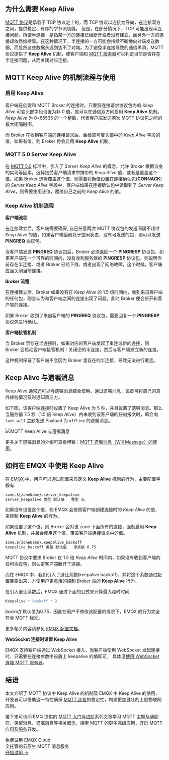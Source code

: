 ## 为什么需要 Keep Alive

[MQTT 协议](https://mqtt.org/)是承载于 TCP 协议之上的，而 TCP 协议以连接为导向，在连接双方之间，提供稳定、有序的字节流功能。 但是，在部分情况下，TCP 可能出现半连接问题。所谓半连接，是指某一方的连接已经断开或者没有建立，而另外一方的连接却依然维持着。在这种情况下，半连接的一方可能会持续不断地向对端发送数据，而显然这些数据永远到达不了对端。为了避免半连接导致的通信黑洞，MQTT 协议提供了 **Keep Alive** 机制，使客户端和 [MQTT 服务器](https://www.emqx.io/zh)可以判定当前是否存在半连接问题，从而关闭对应连接。


## MQTT Keep Alive 的机制流程与使用

### 启用 Keep Alive

客户端在创建和 MQTT Broker 的连接时，只要将连接请求协议包内的 *Keep Alive* 可变头部字段设置为非 0 值，就可以在通信双方间启用 **Keep Alive** 机制。 *Keep Alive* 为 0~65535 的一个整数，代表客户端发送两次 MQTT 协议包之间的最大间隔时间。

而 Broker 在收到客户端的连接请求后，会检查可变头部中的 *Keep Alive* 字段的值，如果有值，则 Broker 将会启用 **Keep Alive** 机制。

### MQTT 5.0 Server Keep Alive

在 [MQTT 5.0](https://www.emqx.com/zh/mqtt/mqtt5) 标准中，引入了 *Server Keep Alive* 的概念，允许 Broker 根据自身的实现等因素，选择接受客户端请求中携带的 *Keep Alive* 值，或者是覆盖这个值。如果 Broker 选择覆盖这个值，则需要将新值设置在连接确认包(**CONNACK**) 的 *Server Keep Alive* 字段中，客户端如果在连接确认包中读取到了 *Server Keep Alive*，则需要使用该值，覆盖自己之前的 *Keep Alive* 的值。

### Keep Alive 机制流程

**客户端流程**

在连接建立后，客户端需要确保, 自己任意两次 MQTT 协议包的发送间隔不超过 *Keep Alive* 的值，如果客户端当前处于空闲状态，没有可发送的包，则可以发送 **PINGREQ** 协议包。

当客户端发送 **PINGREQ** 协议包后，Broker 必须返回一个 **PINGRESP** 协议包，如果客户端在一个可靠的时间内，没有收到服务器的 **PINGRESP** 协议包，则说明当前存在半连接、或者 Broker 已经下线、或者出现了网络故障，这个时候，客户端应当关闭当前连接。

**Broker 流程**

在连接建立后，Broker 如果没有在 *Keep Alive* 的 1.5 倍时间内，收到来自客户端的任何包，则会认为和客户端之间的连接出现了问题，此时 Broker 便会断开和客户端的连接。

如果 Broker 收到了来自客户端的 **PINGREQ** 协议包，需要回复一个 **PINGRESP** 协议包进行确认。

**客户端接管机制**

当 Broker 里存在半连接时，如果对应的客户端发起了重连或新的连接，则 Broker 会启动客户端接管机制：关闭旧的半连接，然后与客户端建立新的连接。

这种机制保证了客户端不会因为 Broker 里存在的半连接，导致无法进行重连。


## Keep Alive 与遗嘱消息

Keep Alive 通常还可以与遗嘱消息结合使用，通过遗嘱消息，设备可将自己的意外掉线情况及时通知第三方。

如下图，该客户端连接时设置了 Keep Alive 为 5 秒，并且设置了遗嘱消息。那么当服务器 7.5 秒（1.5 倍 Keep Alive）内未收到该客户端的任何报文时，即会向 `last_will` 主题发送 Payload 为 `offline` 的遗嘱消息。

![MQTT Keep Alive 与遗嘱消息](https://assets.emqx.com/images/3fc9e2c463bd38c21dc7f523520c7076.png?imageMogr2/thumbnail/1520x)

更多关于遗嘱消息的介绍可查看博客：[MQTT 遗嘱消息（Will Message）的使用](https://www.emqx.com/zh/blog/use-of-mqtt-will-message)。



## 如何在 EMQX 中使用 Keep Alive

在 [EMQX](https://www.emqx.com/zh/products/emqx) 中，用户可以通过配置来自定义 **Keep Alive** 机制的行为，主要配置字段有:

```apache
zone.${zoneName}.server_keepalive
server_keepalive 类型 默认值   整型 无
```

如果没有设置这个值，则 EMQX 会按照客户端创建连接时的 *Keep Alive* 的值，来控制 **Keep Alive** 的行为。

如果设置了这个值，则 Broker 会对该 zone 下面所有的连接，强制启用 **Keep Alive** 机制，并且会使用这个值，覆盖客户端连接请求中的值。

```apache
zone.${zoneName}.keepalive_backoff
keepalive_backoff 类型 默认值   浮点数 0.75
```

MQTT 协议中要求 Broker 在 1.5 倍 *Keep Alive* 时间内，如果没有收到客户端的任何协议包，则认定客户端断开了连接。

而在 EMQX 中，我们引入了退让系数(keepalive backoff)，并将这个系数通过配置暴露出来，方便用户更灵活的控制 Broker 端的 **Keep Alive** 行为。

在引入退让系数后，EMQX 通过下面的公式来计算最大超时时间:

```apache
Keepalive * backoff * 2
```

*backoff* 默认值为0.75，因此在用户不修改该配置的情况下，EMQX 的行为完全符合 MQTT 标准。

更多相关内容请参见 [EMQX 配置文档](https://www.emqx.io/docs/zh/v4.3/configuration/configuration.html)。

**WebSocket 连接时设置 Keep Alive**

EMQX 支持客户端通过 WebSocket 接入，当客户端使用 WebSocket 发起连接时，只需要在连接参数中设置上 keepalive 的值即可， 具体见[使用 WebSocket 连接 MQTT 服务器](https://www.emqx.com/zh/blog/connect-to-mqtt-broker-with-websocket)。



## 结语

本文介绍了 MQTT 协议中 Keep Alive 的机制及 EMQX 中 Keep Alive 的使用，开发者可以借助这一特性确保 [MQTT 连接](https://www.emqx.com/zh/blog/how-to-set-parameters-when-establishing-an-mqtt-connection)的稳定性，构建更加健壮的上层物联网应用。

接下来可访问 EMQ 提供的 [MQTT 入门与进阶](https://www.emqx.com/zh/mqtt-guide)系列文章学习 MQTT 主题及通配符、保留消息、遗嘱消息等相关概念，探索 MQTT 的更多高级应用，开启 MQTT 应用及服务开发。


<section class="promotion">
    <div>
        免费试用 EMQX Cloud
        <div class="is-size-14 is-text-normal has-text-weight-normal">全托管的云原生 MQTT 消息服务</div>
    </div>
    <a href="https://accounts-zh.emqx.com/signup?continue=https://cloud.emqx.com/console/deployments/0?oper=new" class="button is-gradient px-5">开始试用 →</a >
</section>
